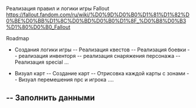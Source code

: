 Реализация правил и логики игры Fallout 
https://fallout.fandom.com/ru/wiki/%D0%9D%D0%B0%D1%81%D1%82%D0%BE%D0%BB%D1%8C%D0%BD%D0%B0%D1%8F_%D0%B8%D0%B3%D1%80%D0%B0_Fallout


Roadmap
- Создания логики игры
-- Реализация квестов
-- Реализация боевки
-- реализация инвенторя
-- реализация снаряжения персонажа
-- Реализация special
...

- Визуал карт
-- Создание карт
-- Отрисовка каждой карты с зонами
-- Визуал перемешения npc и игрока
....


-- Заполнить данными
-

